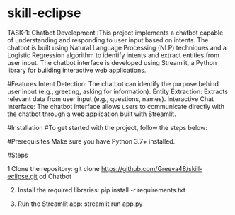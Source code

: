 # skill-eclipse
TASK-1: Chatbot Development :This project implements a chatbot capable of understanding and responding to user input based on intents. The chatbot is built using Natural Language Processing (NLP) techniques and a Logistic Regression algorithm to identify intents and extract entities from user input. The chatbot interface is developed using Streamlit, a Python library for building interactive web applications.

#Features
Intent Detection: The chatbot can identify the purpose behind user input (e.g., greeting, asking for information).
Entity Extraction: Extracts relevant data from user input (e.g., questions, names).
Interactive Chat Interface: The chatbot interface allows users to communicate directly with the chatbot through a web application built with Streamlit.

#Installation
#To get started with the project, follow the steps below:

#Prerequisites
Make sure you have Python 3.7+ installed.

#Steps

1.Clone the repository:
   git clone https://github.com/Greeva48/skill-eclipse.git
   cd Chatbot
   
2. Install the required libraries:
   pip install -r requirements.txt

3. Run the Streamlit app:
   streamlit run app.py


